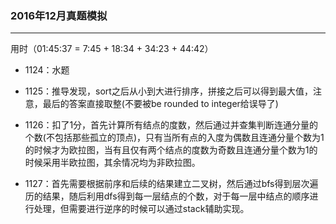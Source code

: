 ### 2016年12月真题模拟

-------
用时（01:45:37 = 7:45 + 18:34 + 34:23 + 44:42）

- 1124：水题

- 1125：推导发现，sort之后从小到大进行排序，拼接之后可以得到最大值，注意，最后的答案直接取整(不要被be rounded to integer给误导了)

- 1126：扣了1分，首先计算所有结点的度数，然后通过并查集判断连通分量的个数(不包括那些孤立的顶点)，只有当所有点的入度为偶数且连通分量个数为1的时候才为欧拉图，当有且仅有两个结点的度数为奇数且连通分量个数为1的时候采用半欧拉图，其余情况均为非欧拉图。

- 1127：首先需要根据前序和后续的结果建立二叉树，然后通过bfs得到层次遍历的结果，随后利用dfs得到每一层结点的个数，对于每一层中结点的顺序进行处理，但需要进行逆序的时候可以通过stack辅助实现。
